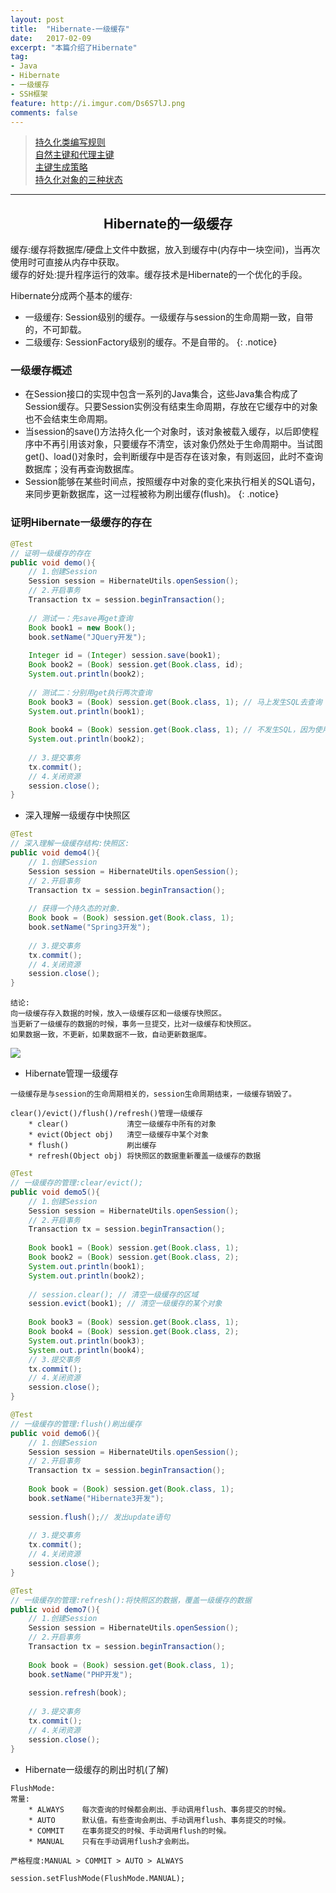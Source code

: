 ```yaml
---
layout: post
title:  "Hibernate-一级缓存"
date:   2017-02-09
excerpt: "本篇介绍了Hibernate"
tag:
- Java 
- Hibernate
- 一级缓存
- SSH框架
feature: http://i.imgur.com/Ds6S7lJ.png
comments: false
---  
```


><a href="#1">持久化类编写规则</a>    
><a href="#2">自然主键和代理主键</a>  
><a href="#3">主键生成策略</a>  
><a href="#4">持久化对象的三种状态</a>  


***

## <center>Hibernate的一级缓存</center>

缓存:缓存将数据库/硬盘上文件中数据，放入到缓存中(内存中一块空间)，当再次使用时可直接从内存中获取。  
缓存的好处:提升程序运行的效率。缓存技术是Hibernate的一个优化的手段。  

Hibernate分成两个基本的缓存:  

* 一级缓存: Session级别的缓存。一级缓存与session的生命周期一致，自带的，不可卸载。  
* 二级缓存: SessionFactory级别的缓存。不是自带的。
{: .notice}


### 一级缓存概述

* 在Session接口的实现中包含一系列的Java集合，这些Java集合构成了Session缓存。只要Session实例没有结束生命周期，存放在它缓存中的对象也不会结束生命周期。  
* 当session的save()方法持久化一个对象时，该对象被载入缓存，以后即使程序中不再引用该对象，只要缓存不清空，该对象仍然处于生命周期中。当试图get()、load()对象时，会判断缓存中是否存在该对象，有则返回，此时不查询数据库；没有再查询数据库。  
* Session能够在某些时间点，按照缓存中对象的变化来执行相关的SQL语句，来同步更新数据库，这一过程被称为刷出缓存(flush)。
{: .notice}



### 证明Hibernate一级缓存的存在

```java
@Test
// 证明一级缓存的存在
public void demo(){
	// 1.创建Session
	Session session = HibernateUtils.openSession();
	// 2.开启事务
	Transaction tx = session.beginTransaction();		
	
	// 测试一：先save再get查询
	Book book1 = new Book();
	book.setName("JQuery开发");
	
	Integer id = (Integer) session.save(book1);
	Book book2 = (Book) session.get(Book.class, id); 
	System.out.println(book2);
	
	// 测试二：分别用get执行两次查询
	Book book3 = (Book) session.get(Book.class, 1); // 马上发生SQL去查询
	System.out.println(book1);
	
	Book book4 = (Book) session.get(Book.class, 1); // 不发生SQL，因为使用一级缓存的数据
	System.out.println(book2);
	
	// 3.提交事务
	tx.commit();
	// 4.关闭资源
	session.close();
}
```


* 深入理解一级缓存中快照区

```java
@Test
// 深入理解一级缓存结构:快照区:
public void demo4(){
	// 1.创建Session
	Session session = HibernateUtils.openSession();
	// 2.开启事务
	Transaction tx = session.beginTransaction();
	
	// 获得一个持久态的对象.
	Book book = (Book) session.get(Book.class, 1);
	book.setName("Spring3开发");
	
	// 3.提交事务
	tx.commit();
	// 4.关闭资源
	session.close();
}
```

```
结论:
向一级缓存存入数据的时候，放入一级缓存区和一级缓存快照区。
当更新了一级缓存的数据的时候，事务一旦提交，比对一级缓存和快照区。
如果数据一致，不更新，如果数据不一致，自动更新数据库。
```

![](http://ww4.sinaimg.cn/large/83e1667djw1f9cc8hoh6zj21sa0okaip.jpg)


* Hibernate管理一级缓存

```
一级缓存是与session的生命周期相关的，session生命周期结束，一级缓存销毁了。

clear()/evict()/flush()/refresh()管理一级缓存
	* clear()			  清空一级缓存中所有的对象
	* evict(Object obj)	  清空一级缓存中某个对象
	* flush()			  刷出缓存
	* refresh(Object obj) 将快照区的数据重新覆盖一级缓存的数据
```

```java
@Test
// 一级缓存的管理:clear/evict();
public void demo5(){
	// 1.创建Session
	Session session = HibernateUtils.openSession();
	// 2.开启事务
	Transaction tx = session.beginTransaction();
	
	Book book1 = (Book) session.get(Book.class, 1);
	Book book2 = (Book) session.get(Book.class, 2);
	System.out.println(book1);
	System.out.println(book2);
	
	// session.clear(); // 清空一级缓存的区域
	session.evict(book1); // 清空一级缓存的某个对象
	
	Book book3 = (Book) session.get(Book.class, 1);
	Book book4 = (Book) session.get(Book.class, 2);
	System.out.println(book3);
	System.out.println(book4);
	// 3.提交事务
	tx.commit();
	// 4.关闭资源
	session.close();
}
```

```java
@Test
// 一级缓存的管理:flush()刷出缓存
public void demo6(){
	// 1.创建Session
	Session session = HibernateUtils.openSession();
	// 2.开启事务
	Transaction tx = session.beginTransaction();
	
	Book book = (Book) session.get(Book.class, 1);
	book.setName("Hibernate3开发");
	
	session.flush();// 发出update语句
	
	// 3.提交事务
	tx.commit();
	// 4.关闭资源
	session.close();
}
```

```java
@Test
// 一级缓存的管理:refresh():将快照区的数据，覆盖一级缓存的数据
public void demo7(){
	// 1.创建Session
	Session session = HibernateUtils.openSession();
	// 2.开启事务
	Transaction tx = session.beginTransaction();	
	
	Book book = (Book) session.get(Book.class, 1);
	book.setName("PHP开发");
	
	session.refresh(book);
	
	// 3.提交事务
	tx.commit();
	// 4.关闭资源
	session.close();
}
```

* Hibernate一级缓存的刷出时机(了解)

```
FlushMode:
常量:
	* ALWAYS	每次查询的时候都会刷出、手动调用flush、事务提交的时候。
	* AUTO		默认值。有些查询会刷出、手动调用flush、事务提交的时候。
	* COMMIT	在事务提交的时候、手动调用flush的时候。
	* MANUAL	只有在手动调用flush才会刷出。

严格程度:MANUAL > COMMIT > AUTO > ALWAYS

session.setFlushMode(FlushMode.MANUAL);
```

